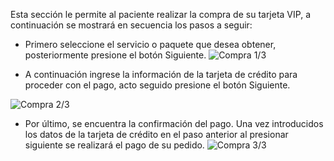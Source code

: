 Esta sección le permite al paciente realizar la compra de su tarjeta VIP, a continuación se mostrará en secuencia los pasos a seguir:

* Primero seleccione el servicio o paquete que desea obtener, posteriormente presione el botón Siguiente.
![Compra 1/3](https://s3-us-west-2.amazonaws.com/andarwiki/comprarTarjeta1.jpg)


* A continuación ingrese la información de la tarjeta de crédito para proceder con el pago, acto seguido presione el botón Siguiente.

![Compra 2/3](https://s3-us-west-2.amazonaws.com/andarwiki/comprarTarjeta2.jpg)

* Por último, se encuentra la confirmación del pago. Una vez introducidos los datos de la tarjeta de crédito en el paso anterior al presionar siguiente se realizará el pago de su pedido.
![Compra 3/3](https://s3-us-west-2.amazonaws.com/andarwiki/comprarTarjeta3.jpg) 